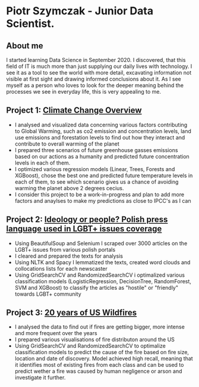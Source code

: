 # Piotr Szymczak - Junior Data Scientist.

## About me
I started learning Data Science in September 2020. I discovered, that this field of IT is much more than just supplying our daily lives with technology. I see it as a tool to see the world with more detail, excavating information not visible at first sight and drawing informed conclusions about it. As I see myself as a person who loves to look for the deeper meaning behind the processes we see in everyday life, this is very appealing to me.

## Project 1: [Climate Change Overview](https://github.com/Sz-klarnia/Climat-change-overview/)

* I analysed and visualized data concerning various factors contributing to Global Warming, such as co2 emission and concentration levels, land use emissions and forestation levels to find out how they interact and contribute to overall warming of the planet
* I prepared three scenarios of future greenhouse gasses emissions based on our actions as a humanity and predicted future concentration levels in each of them.
* I optimized various regression models (Linear, Trees, Forests and XGBoost), chose the best one and predicted future temperature levels in each of them, to see which scenario gives us a chance of avoiding warming the planet above 2 degrees cecius.
* I consider this project to be a work-in-progress and plan to add more factors and anaylses to make my predictions as close to IPCC's as I can

## Project 2: [Ideology or people? Polish press language used in LGBT+ issues coverage](https://github.com/Sz-klarnia/NLP---Press-coverage-of-LBGT-issues)

* Using BeautifulSoup and Selenium I scraped over 3000 articles on the LGBT+ issues from various polish portals
* I cleared and prepared the texts for analysis
* Using NLTK and Spacy I lemmatized the texts, created word clouds and collocations lists for each newscaster
* Using GridSearchCV and RandomizedSearchCV i optimalized various classification models (LogisticRegression, DecisionTree, RandomForest, SVM and XGBoost) to classify the articles as "hostile" or "friendly" towards LGBT+ community

## Project 3: [20 years of US Wildfires](https://github.com/Sz-klarnia/US_Wildfires)

* I analysed the data to find out if fires are getting bigger, more intense and more frequent over the years
* I prepared various visualisations of fire distributon around the US
* Using GridSearchCV and RandomizedSearchCV to optimalize classification models to predict the cause of the fire based on fire size, location and date of discovery. Model achieved high recall, meaning that it identifies most of existing fires from each class and can be used to predict wether a fire was caused by human negligence or arson and investigate it further.

